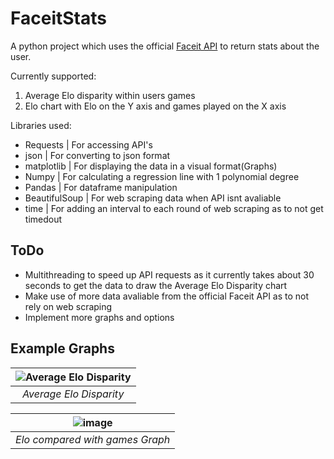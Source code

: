 # FaceitStats


A python project which uses the official [Faceit API](https://developers.faceit.com/docs/tools/data-api) to return stats about the user.

Currently supported:
1. Average Elo disparity within users games
2. Elo chart with Elo on the Y axis and games played on the X axis


Libraries used:

- Requests | For accessing API's
- json | For converting to json format
- matplotlib | For displaying the data in a visual format(Graphs)
- Numpy | For calculating a regression line with 1 polynomial degree
- Pandas | For dataframe manipulation
- BeautifulSoup | For web scraping data when API isnt avaliable
- time | For adding an interval to each round of web scraping as to not get timedout


## ToDo

* Multithreading to speed up API requests as it currently takes about 30 seconds to get the data to draw the Average Elo Disparity chart
* Make use of more data avaliable from the official Faceit API as to not rely on web scraping
* Implement more graphs and options


## Example Graphs



| ![Average Elo Disparity](https://github.com/AlfiePerkins1/FaceitStats/assets/28139876/0831c55c-968e-4190-9ce1-5b0a437e705f) | 
|:--:| 
| *Average Elo Disparity* |



| ![image](https://github.com/AlfiePerkins1/FaceitStats/assets/28139876/31bfd2ca-7b36-4333-9130-a7c6e0aaca88) | 
|:--:| 
| *Elo compared with games Graph* |

